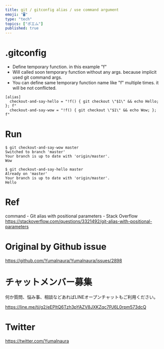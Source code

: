 ```yaml
---
title: git / gitconfig alias / use command argument
emoji: "🖥"
type: "tech"
topics: ["ポエム"]
published: true
---
```


# .gitconfig

- Define temporary function. in this example "f"
- Will called soon temporary function without any args. because implicit used git command args.
- You can define same temporary function name like "f" multiple times. it will be not conflicted.

```
[alias]
  checkout-and-say-hello = "!f() { git checkout \"$1\" && echo Hello; }; f"
  checkout-and-say-wow = "!f() { git checkout \"$1\" && echo Wow; }; f"

```

# Run


```
$ git checkout-and-say-wow master
Switched to branch 'master'
Your branch is up to date with 'origin/master'.
Wow
```

```
$ git checkout-and-say-hello master
Already on 'master'
Your branch is up to date with 'origin/master'.
Hello
```

# Ref

command - Git alias with positional parameters - Stack Overflow
https://stackoverflow.com/questions/3321492/git-alias-with-positional-parameters

# Original by Github issue

https://github.com/YumaInaura/YumaInaura/issues/2898








<!-- Update From Qiita API -->

# チャットメンバー募集


何か質問、悩み事、相談などあればLINEオープンチャットもご利用ください。

https://line.me/ti/g2/eEPltQ6Tzh3pYAZV8JXKZqc7PJ6L0rpm573dcQ





# Twitter


https://twitter.com/YumaInaura


<!-- Update From Qiita API -->


